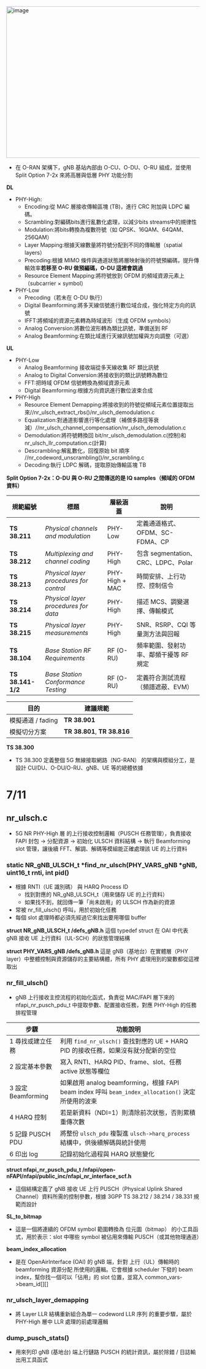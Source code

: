 <img width="659" height="395" alt="image" src="https://github.com/user-attachments/assets/d3416919-842c-472e-af12-eeefb531c2fe" />

- 在 O-RAN 架構下，gNB 基站內部由 O-CU、O-DU、O-RU 組成，並使用 Split Option 7-2x 來將高層與低層 PHY 功能分割

**DL**
- PHY-High:
  - Encoding:從 MAC 層接收傳輸區塊 (TB)，進行 CRC 附加與 LDPC 編碼。
  - Scrambling:對編碼bits進行亂數化處理，以減少bits streams中的規律性
  - Modulation:將bits轉換為複數符號（如 QPSK、16QAM、64QAM、256QAM）
  - Layer Mapping:根據天線數量將符號分配到不同的傳輸層（spatial layers）
  - Precoding:根據 MIMO 條件與通道狀態將層映射後的符號預編碼，提升傳輸效率**若移至 O-RU 做預編碼，O-DU 這裡會跳過**
  - Resource Element Mapping:將符號放到 OFDM 的頻域資源元素上（subcarrier × symbol）
- PHY-Low
  - Precoding（若未在 O-DU 執行）
  - Digital Beamforming:將多天線信號進行數位域合成，強化特定方向的訊號
  - IFFT:將頻域的資源元素轉為時域波形（生成 OFDM symbols）
  - Analog Conversion:將數位波形轉為類比訊號，準備送到 RF
  - Analog Beamforming:在類比域進行天線訊號加權與方向調整（可選）

**UL**
- PHY-Low
  - Analog Beamforming 接收端從多天線收集 RF 類比訊號
  - Analog to Digital Conversion:將接收到的類比訊號轉為數位
  - FFT:把時域 OFDM 信號轉換為頻域資源元素
  - Digital Beamforming:根據方向資訊進行數位波束合成
- PHY-High
  - Resource Element Demapping:將接收到的符號從頻域元素位置提取出來//nr_ulsch_extract_rbs()/nr_ulsch_demodulation.c
  - Equalization:對通道影響進行等化處理（補償多路徑等衰減）//nr_ulsch_channel_compensation/nr_ulsch_demodulation.c
  - Demodulation:將符號轉換回 bit/nr_ulsch_demodulation.c(控制)和nr_ulsch_llr_computation.c(計算)
  - Descrambling:解亂數化，回復原始 bit 順序 //nr_codeword_unscrambling()/nr_scrambling.c
  - Decoding:執行 LDPC 解碼，提取原始傳輸區塊 TB
  
**Split Option 7-2x：O-DU 與 O-RU 之間傳送的是 IQ samples（頻域的 OFDM 資料）**

| 規範編號              | 標題                                      | 層級涵蓋           | 說明                             |
| ----------------- | --------------------------------------- | -------------- | ------------------------------ |
| **TS 38.211**     | *Physical channels and modulation*      | PHY-Low        | 定義通道格式、OFDM、SC-FDMA、CP         |
| **TS 38.212**     | *Multiplexing and channel coding*       | PHY-High       | 包含 segmentation、CRC、LDPC、Polar |
| **TS 38.213**     | *Physical layer procedures for control* | PHY-High + MAC | 時間安排、上行功控、控制信令                 |
| **TS 38.214**     | *Physical layer procedures for data*    | PHY-High       | 描述 MCS、調變選擇、傳輸模式               |
| **TS 38.215**     | *Physical layer measurements*           | PHY-High       | SNR、RSRP、CQI 等量測方法與回報          |
| **TS 38.104**     | *Base Station RF Requirements*          | RF (O-RU)      | 頻率範圍、發射功率、鄰頻干擾等 RF 規定          |
| **TS 38.141-1/2** | *Base Station Conformance Testing*      | RF (O-RU)      | 定義符合測試流程（頻譜遮蔽、EVM）             |

| 目的            | 建議規範                           |
| ------------- | ------------------------------ |
| 模擬通道 / fading | **TR 38.901**                  |
| 模擬切分方案        | **TR 38.801**, **TR 38.816**   |

**TS 38.300**
- TS 38.300 定義整個 5G 無線接取網路（NG-RAN） 的架構與模組分工，是設計 CU/DU、O-DU/O-RU、gNB、UE 等的總體依據

# 7/11　
## nr_ulsch.c
-  5G NR PHY-High 層 的上行接收控制邏輯（PUSCH 任務管理），負責接收 FAPI 封包 → 分配資源 → 初始化 ULSCH 資料結構 → 執行 Beamforming slot 管理，讓後續 FFT、解調、解碼等模組能正確處理該 UE 的上行資料

### static NR_gNB_ULSCH_t *find_nr_ulsch(PHY_VARS_gNB *gNB, uint16_t rnti, int pid()
- 根據 RNTI（UE 識別碼） 與 HARQ Process ID
  - 找到對應的 NR_gNB_ULSCH_t（用來儲存 UE 的上行資料）
  - 如果找不到，就回傳一筆「尚未啟用」的 ULSCH 作為新的資源
- 常被 nr_fill_ulsch() 呼叫，用於初始化任務
- 每個 slot 處理時都必須先經過它來找出要用哪個 buffer

**struct NR_gNB_ULSCH_t /defs_gNB.h**
這個 typedef struct 在 OAI 中代表 gNB 接收 UE 上行資料（UL-SCH）的狀態管理結構

**struct PHY_VARS_gNB /defs_gNB.h**
這是 gNB（基地台）在實體層（PHY layer）中整體控制與資源儲存的主要結構體，所有 PHY 處理用到的變數都從這裡取出

### nr_fill_ulsch()
- gNB 上行接收主控流程的初始化函式，負責從 MAC/FAPI 層下來的 nfapi_nr_pusch_pdu_t 中提取參數、配置接收任務，對應 PHY-High 的任務排程管理

| 步驟                 | 功能說明                                                                             | 
| ------------------ | -------------------------------------------------------------------------------- | 
| 1️ 尋找或建立任務        | 利用 `find_nr_ulsch()` 查找對應的 UE + HARQ PID 的接收任務，如果沒有就分配新的空位                       | 
| 2️ 設定基本參數         | 寫入 RNTI、HARQ PID、frame、slot、任務 active 狀態等欄位                                      | 
| 3️ 設定 Beamforming | 如果啟用 analog beamforming，根據 FAPI beam index 呼叫 `beam_index_allocation()` 決定所使用的波束 | 
| 4️ HARQ 控制        | 若是新資料（NDI=1）則清除前次狀態，否則累積重傳次數                                                     | 
| 5️ 記錄 PUSCH PDU   | 將整份 `ulsch_pdu` 複製進 `ulsch->harq_process` 結構中，供後續解碼與統計使用                         | 
| 6️ 印出 log         | 記錄初始化過程與 HARQ 狀態變化                                                               | 

**struct nfapi_nr_pusch_pdu_t /nfapi/open-nFAPI/nfapi/public_inc/nfapi_nr_interface_scf.h**
- 這個結構定義了 gNB 接收 UE 上行 PUSCH（Physical Uplink Shared Channel）資料所需的控制參數，根據 3GPP TS 38.212 / 38.214 / 38.331 規範而設計

**SL_to_bitmap**
- 這是一個將連續的 OFDM symbol 範圍轉換為 位元圖（bitmap） 的小工具函式，用於表示：slot 中哪些 symbol 被佔用來傳輸 PUSCH（或其他物理通道）

**beam_index_allocation**
- 是在 OpenAirInterface (OAI) 的 gNB 端，針對 上行（UL）傳輸時的 beamforming 資源分配 所使用的邏輯。它會根據 scheduler 下發的 beam index，幫你找一個可以「佔用」的 slot 位置，並寫入 common_vars->beam_id[][]

### nr_ulsch_layer_demapping
- 將 Layer LLR 結構重新組合為單一 codeword LLR 序列 的重要步驟，屬於 PHY-High 層中 LLR 處理的前處理邏輯

### dump_pusch_stats()
- 用來列印 gNB (基地台) 端上行鏈路 PUSCH 的統計資訊，屬於除錯 / 日誌輸出用工具函式
